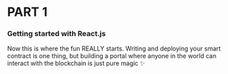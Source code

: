 # PART 1
### Getting started with React.js
Now this is where the fun REALLY starts. Writing and deploying your smart contract is one thing, but building a portal where anyone in the world can interact with the blockchain is just pure magic ✨

###